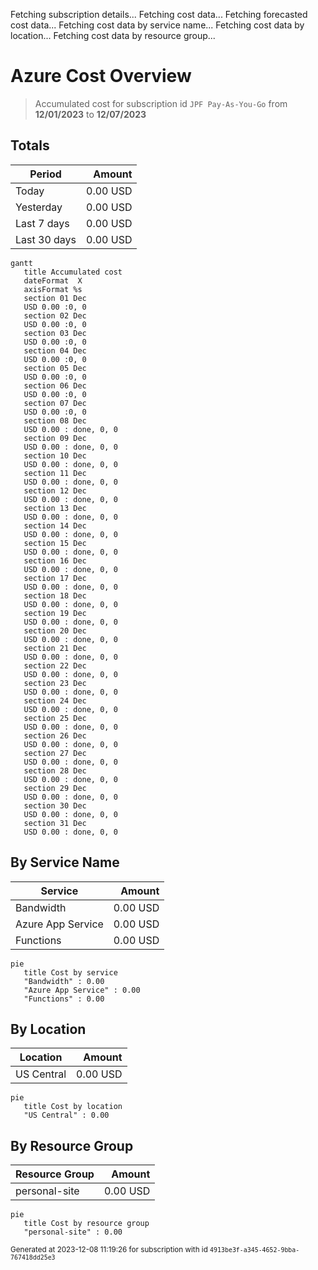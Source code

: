 Fetching subscription details...
Fetching cost data...
Fetching forecasted cost data...
Fetching cost data by service name...
Fetching cost data by location...
Fetching cost data by resource group...
# Azure Cost Overview

> Accumulated cost for subscription id `JPF Pay-As-You-Go` from **12/01/2023** to **12/07/2023**

## Totals

|Period|Amount|
|---|---:|
|Today|0.00 USD|
|Yesterday|0.00 USD|
|Last 7 days|0.00 USD|
|Last 30 days|0.00 USD|

```mermaid
gantt
   title Accumulated cost
   dateFormat  X
   axisFormat %s
   section 01 Dec
   USD 0.00 :0, 0
   section 02 Dec
   USD 0.00 :0, 0
   section 03 Dec
   USD 0.00 :0, 0
   section 04 Dec
   USD 0.00 :0, 0
   section 05 Dec
   USD 0.00 :0, 0
   section 06 Dec
   USD 0.00 :0, 0
   section 07 Dec
   USD 0.00 :0, 0
   section 08 Dec
   USD 0.00 : done, 0, 0
   section 09 Dec
   USD 0.00 : done, 0, 0
   section 10 Dec
   USD 0.00 : done, 0, 0
   section 11 Dec
   USD 0.00 : done, 0, 0
   section 12 Dec
   USD 0.00 : done, 0, 0
   section 13 Dec
   USD 0.00 : done, 0, 0
   section 14 Dec
   USD 0.00 : done, 0, 0
   section 15 Dec
   USD 0.00 : done, 0, 0
   section 16 Dec
   USD 0.00 : done, 0, 0
   section 17 Dec
   USD 0.00 : done, 0, 0
   section 18 Dec
   USD 0.00 : done, 0, 0
   section 19 Dec
   USD 0.00 : done, 0, 0
   section 20 Dec
   USD 0.00 : done, 0, 0
   section 21 Dec
   USD 0.00 : done, 0, 0
   section 22 Dec
   USD 0.00 : done, 0, 0
   section 23 Dec
   USD 0.00 : done, 0, 0
   section 24 Dec
   USD 0.00 : done, 0, 0
   section 25 Dec
   USD 0.00 : done, 0, 0
   section 26 Dec
   USD 0.00 : done, 0, 0
   section 27 Dec
   USD 0.00 : done, 0, 0
   section 28 Dec
   USD 0.00 : done, 0, 0
   section 29 Dec
   USD 0.00 : done, 0, 0
   section 30 Dec
   USD 0.00 : done, 0, 0
   section 31 Dec
   USD 0.00 : done, 0, 0
```

## By Service Name

|Service|Amount|
|---|---:|
|Bandwidth|0.00 USD|
|Azure App Service|0.00 USD|
|Functions|0.00 USD|

```mermaid
pie
   title Cost by service
   "Bandwidth" : 0.00
   "Azure App Service" : 0.00
   "Functions" : 0.00
```

## By Location

|Location|Amount|
|---|---:|
|US Central|0.00 USD|

```mermaid
pie
   title Cost by location
   "US Central" : 0.00
```

## By Resource Group

|Resource Group|Amount|
|---|---:|
|personal-site|0.00 USD|

```mermaid
pie
   title Cost by resource group
   "personal-site" : 0.00
```

<sup>Generated at 2023-12-08 11:19:26 for subscription with id `4913be3f-a345-4652-9bba-767418dd25e3`</sup>
